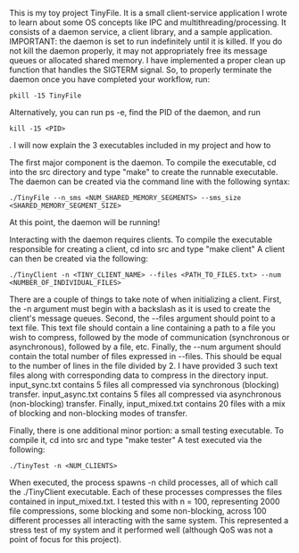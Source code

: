 This is my toy project TinyFile. It is a small client-service application I wrote to learn about some OS concepts like IPC and multithreading/processing. It consists of a daemon service, a client library, and a sample application. IMPORTANT: the daemon is set to run indefinitely until it is killed. If you do not kill the daemon properly, it may not appropriately free its message queues or allocated shared memory. I have implemented a proper clean up function that handles the SIGTERM signal. So, to properly terminate the daemon once you have completed your workflow, run: 
```shell
pkill -15 TinyFile
```
 Alternatively, you can run ps -e, find the PID of the daemon, and run 
 ```shell
kill -15 <PID>
```
. I will now explain the 3 executables included in my project and how to 

The first major component is the daemon. To compile the executable, cd into the src directory and type "make" to create the runnable executable. The daemon can be created via the command line with the following syntax: 
```shell
./TinyFile --n_sms <NUM_SHARED_MEMORY_SEGMENTS> --sms_size <SHARED_MEMORY_SEGMENT_SIZE>
```

At this point, the daemon will be running!

Interacting with the daemon requires clients. To compile the executable responsible for creating a client, cd into src and type "make client" A client can then be created via the following:
```shell
./TinyClient -n <TINY_CLIENT_NAME> --files <PATH_TO_FILES.txt> --num <NUMBER_OF_INDIVIDUAL_FILES>
```

There are a couple of things to take note of when initializing a client. First, the -n argument must begin with a backslash as it is used to create the client's message queues. Second, the --files argument should point to a text file. This text file should contain a line containing a path to a file you wish to compress, followed by the mode of communication (synchronous or asynchronous), followed by a file, etc. Finally, the --num argument should contain the total number of files expressed in --files. This should be equal to the number of lines in the file divided by 2. I have provided 3 such text files along with corresponding data to compress in the directory input. input_sync.txt contains 5 files all compressed via synchronous (blocking) transfer. input_async.txt contains 5 files all compressed via asynchronous (non-blocking) transfer. Finally, input_mixed.txt contains 20 files with a mix of blocking and non-blocking modes of transfer.

Finally, there is one additional minor portion: a small testing executable. To compile it, cd into src and type "make tester" A test executed via the following: 
```shell
./TinyTest -n <NUM_CLIENTS>
```
When executed, the process spawns -n child processes, all of which call the ./TinyClient executable. Each of these processes compresses the files contained in input_mixed.txt. I tested this with n = 100, representing 2000 file compressions, some blocking and some non-blocking, across 100 different processes all interacting with the same system. This represented a stress test of my system and it performed well (although QoS was not a point of focus for this project).

